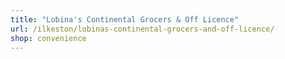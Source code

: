 ```yaml
---
title: "Lobina's Continental Grocers & Off Licence"
url: /ilkeston/lobinas-continental-grocers-and-off-licence/
shop: convenience
---
```

